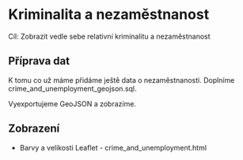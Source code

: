 # Kriminalita a nezaměstnanost

Cíl: Zobrazit vedle sebe relativní kriminalitu a nezaměstnanost

## Příprava dat

K tomu co už máme přidáme ještě data o nezaměstnanosti. Doplníme crime_and_unemployment_geojson.sql.

Vyexportujeme GeoJSON a zobrazíme.

## Zobrazení

- Barvy a velikosti Leaflet - crime_and_unemployment.html

